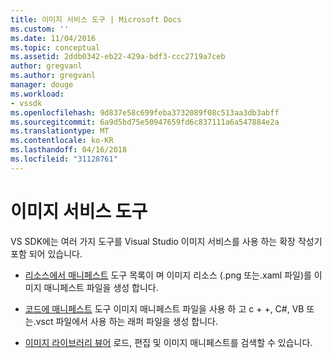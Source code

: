 ```yaml
---
title: 이미지 서비스 도구 | Microsoft Docs
ms.custom: ''
ms.date: 11/04/2016
ms.topic: conceptual
ms.assetid: 2ddb0342-eb22-429a-bdf3-ccc2719a7ceb
author: gregvanl
ms.author: gregvanl
manager: douge
ms.workload:
- vssdk
ms.openlocfilehash: 9d837e58c699feba3732089f08c513aa3db3abff
ms.sourcegitcommit: 6a9d5bd75e50947659fd6c837111a6a547884e2a
ms.translationtype: MT
ms.contentlocale: ko-KR
ms.lasthandoff: 04/16/2018
ms.locfileid: "31128761"
---
```

# <a name="image-service-tools"></a>이미지 서비스 도구
VS SDK에는 여러 가지 도구를 Visual Studio 이미지 서비스를 사용 하는 확장 작성기 포함 되어 있습니다.  
  
-   [리소스에서 매니페스트](../../extensibility/internals/manifest-from-resources.md) 도구 목록이 며 이미지 리소스 (.png 또는.xaml 파일)를 이미지 매니페스트 파일을 생성 합니다.  
  
-   [코드에 매니페스트](../../extensibility/internals/manifest-to-code.md) 도구 이미지 매니페스트 파일을 사용 하 고 c + +, C#, VB 또는.vsct 파일에서 사용 하는 래퍼 파일을 생성 합니다.  
  
-   [이미지 라이브러리 뷰어](../../extensibility/internals/image-library-viewer.md) 로드, 편집 및 이미지 매니페스트를 검색할 수 있습니다.